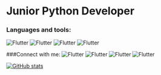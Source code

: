 # Junior Python Developer

### Languages and tools:
![Flutter](https://img.shields.io/badge/-Python-090909?style=flat-square&logo=python)
![Flutter](https://img.shields.io/badge/-Flask/Django-090909?style=flat-square&logo=django)
![Flutter](https://img.shields.io/badge/-SQL-090909?style=flat-square&logo=mysql)
![Flutter](https://img.shields.io/badge/-DataScience-090909?style=flat-square&logo=appveyor)

###Connect with me:
![Flutter](https://img.shields.io/badge/-Facebook-090909?style=flat-square&logo=facebook)
![Flutter](https://img.shields.io/badge/-Vkontakte-090909?style=flat-square&logo=vk)
![Flutter](https://img.shields.io/badge/-Twitter-090909?style=flat-square&logo=twitter)
![Flutter](https://img.shields.io/badge/-Telegram-090909?style=flat-square&logo=telegram)

[![GitHub stats](https://github-readme-stats.vercel.app/api?username=Puzyrinwrk&show_icons=true)](https://github.com/Puzyrinwrk/github-readme-stats)
